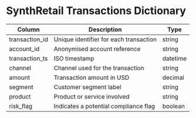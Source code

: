 # SynthRetail Transactions Dictionary

| Column | Description | Type |
| --- | --- | --- |
| transaction_id | Unique identifier for each transaction | string |
| account_id | Anonymised account reference | string |
| transaction_ts | ISO timestamp | datetime |
| channel | Channel used for the transaction | string |
| amount | Transaction amount in USD | decimal |
| segment | Customer segment label | string |
| product | Product or service involved | string |
| risk_flag | Indicates a potential compliance flag | boolean |

